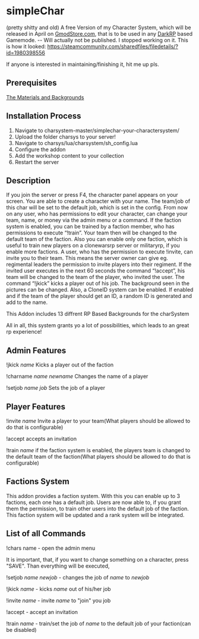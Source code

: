 # simpleChar
(pretty shitty and old)
A free Version of my Character System, which will be released in April on [GmodStore.com](https://gmodstore.com/), that is to be used in any [DarkRP](https://github.com/FPtje/DarkRP) based Gamemode.
-- Will actually not be published. I stopped working on it. This is how it looked: https://steamcommunity.com/sharedfiles/filedetails/?id=1980398556 

If anyone is interested in maintaining/finishing it, hit me up pls.

## Prerequisites
[The Materials and Backgrounds](https://steamcommunity.com/sharedfiles/filedetails/?id=1942736311)

## Installation Process
1. Navigate to charsystem-master/simplechar-your-charactersystem/
2. Upload the folder charsys to your server!
3. Navigate to charsys/lua/charsystem/sh_config.lua
4. Configure the addon
5. Add the workshop content to your collection
6. Restart the server

## Description

If you join the server or press F4, the character panel appears on your screen. You are able to create a character with your name. The team/job of this char will be set to the default job, which is set in the config. From now on any user, who has permissions to edit your character, can change your team, name, or money via the admin menu or a command. If the faction system is enabled, you can be trained by a faction member, who has permissions to execute “!train”. Your team then will be changed to the default team of the faction. Also you can enable only one faction, which is useful to train new players on a clonewarsrp server or militaryrp, if you enable more factions. A user, who has the permission to execute !invite, can invite you to their team. This means the server owner can give eg. regimental leaders the permission to invite players into their regiment. If the invited user executes in the next 60 seconds the command “!accept”, his team will be changed to the team of the player, who invited the user. The command “!jkick” kicks a player out of his job.&nbsp;The background seen in the pictures can be changed. Also, a CloneID system can be enabled. If enabled and if the team of the player should get an ID, a random ID is generated and add to the name.

This Addon includes 13 diffrent RP Based Backgrounds for the charSystem

All in all, this system grants yo a lot of possibilities, which leads to an great rp experience!

## Admin Features

!jkick *name* Kicks a player out of the faction

!charname *name* *newname* Changes the name of a player

!setjob *name* *job* Sets the job of a player

## Player Features

!invite *name* Invite a player to your team(What players should be allowed to do that is configurable)

!accept accepts an invitation

!train *name* if the faction system is enabled, the players team is changed to the default team of the faction(What players should be allowed to do that is configurable)

## Factions System

This addon provides a faction system. With this you can enable up to 3 factions, each one has a default job. Users are now able to, if you grant them the permission, to train other users into the default job of the faction. This faction system will be updated and a rank system will be integrated.

## List of all Commands

!chars name - open the admin menu

It is important, that, if you want to change something on a character, press "SAVE". Than everything will be executed,

!setjob *name* *newjob* - changes the job of *name* to *newjob*

!jkick *name* - kicks *name* out of his/her job

!invite *name* - invite *name* to "join" you job

!accept - accept an invitation

!train *name* - train/set the job of *name* to the default job of your faction(can be disabled)
